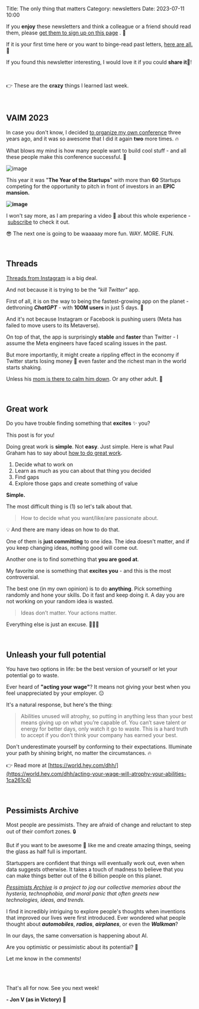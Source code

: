 Title: The only thing that matters
Category: newsletters
Date: 2023-07-11 10:00

If you **enjoy** these newsletters and think a colleague or a friend should read them, please  [get them to sign up on this page](https://jon.io/) . 📝

If it is your first time here or you want to binge-read past letters, [here are all.](https://jon.io/category/newsletters) 📰
  
If you found this newsletter interesting, I would love it if you could **share it**🔗!

<br>

👉 These are the **crazy** things I learned last week.

<br>

## VAIM 2023

In case you don't know, I decided [to organize my own conference](https://jon.io/i-organized-my-own-conference-like-gary-vee-in-30-days) three years ago, and it was so awesome that I did it again **two** more times. 🔥

What blows my mind is how many people want to build cool stuff - and all these people make this conference successful. 🙌

![image](https://sendfoxprod.b-cdn.net/media/8hdkTRc5jKmi8IVIPlpURMQMo4azVc0e8Ws1nu9I16325)  

This year it was "**The Year of the Startups**" with more than **60** Startups competing for the opportunity to pitch in front of investors in an **EPIC mansion.**

**![image](https://sendfoxprod.b-cdn.net/media/k7Opr7hnzM9XATh8HoLuJM5vpTVavTYNZcfvquIe16325)**

I won't say more, as I am preparing a video 🎥 about this whole experience - [subscribe](https://jon.io/youtube) to check it out.  

😎 The next one is going to be waaaaay more fun. WAY. MORE. FUN.

<br>

## Threads

[Threads from Instagram](https://about.instagram.com/blog/announcements/threads-instagram-text-feature) is a big deal.

And not because it is trying to be the _"kill Twitter"_ app.

First of all, it is on the way to being the fastest-growing app on the planet - dethroning **_ChatGPT_** \- with **100M users** in just 5 days. 🤯  

And it's not because Instagram or Facebook is pushing users (Meta has failed to move users to its Metaverse).

On top of that, the app is surprisingly **stable** and **faster** than Twitter - I assume the Meta engineers have faced scaling issues in the past.  

But more importantly, it might create a rippling effect in the economy if Twitter starts losing money 💸 even faster and the richest man in the world starts shaking.

Unless his [mom is there to calm him down](https://www.businessinsider.com/elon-musk-mother-model-maye-warns-against-mark-zuckerberg-fight-2023-6). Or any other adult. 🫠

<br>  

## Great work

Do you have trouble finding something that **excites** ✨ you?

This post is for you!

Doing great work is **simple**. Not **easy**. Just simple. Here is what Paul Graham has to say about [how to do great work](http://paulgraham.com/greatwork.html?fbclid=IwAR3kxIP3nh4DHqRt12uj8rzDUuQy9efRFDWp4lxreVSL7s5JcgfJKjsYSlE](http://paulgraham.com/greatwork.html?fbclid=IwAR3kxIP3nh4DHqRt12uj8rzDUuQy9efRFDWp4lxreVSL7s5JcgfJKjsYSlE)).

1. Decide what to work on
2. Learn as much as you can about that thing you decided
3. Find gaps
4. Explore those gaps and create something of value

**Simple.**  

The most difficult thing is (1) so let's talk about that.

> How to decide what you want/like/are passionate about.

💡 And there are many ideas on how to do that.  

One of them is **just committing** to one idea. The idea doesn't matter, and if you keep changing ideas, nothing good will come out.

Another one is to find something that **you are good at**.  

My favorite one is something that **excites you** - and this is the most controversial.

The best one (in my own opinion) is to do **anything**. Pick something randomly and hone your skills. Do it fast and keep doing it. A day you are not working on your random idea is wasted.

> Ideas don’t matter. Your actions matter.

Everything else is just an excuse. 💁🏻‍♂️  

<br>

## Unleash your full potential

You have two options in life: be the best version of yourself or let your potential go to waste.

Ever heard of **"acting your wage"**? It means not giving your best when you feel unappreciated by your employer. 😐

It's a natural response, but here's the thing:

> Abilities unused will atrophy, so putting in anything less than your best means giving up on what you’re capable of. You can’t save talent or energy for better days, only watch it go to waste. This is a hard truth to accept if you don’t think your company has earned your best.  

Don't underestimate yourself by conforming to their expectations. Illuminate your path by shining bright, no matter the circumstances. 🔥

👉 Read more at [https://world.hey.com/dhh/](https://world.hey.com/dhh/acting-your-wage-will-atrophy-your-abilities-1ca261c4)

<br>

## Pessimists Archive

Most people are pessimists. They are afraid of change and reluctant to step out of their comfort zones. 🔒

But if you want to be awesome 💫 like me and create amazing things, seeing the glass as half full is important.

Startuppers are confident that things will eventually work out, even when data suggests otherwise. It takes a touch of madness to believe that you can make things better out of the 6 billion people on this planet.

[_Pessimists Archive_](https://pessimistsarchive.org/) _is a project to jog our collective memories about the hysteria, technophobia, and moral panic that often greets new technologies, ideas, and trends._

I find it incredibly intriguing to explore people's thoughts when inventions that improved our lives were first introduced. Ever wondered what people thought about **_automobiles_**, **_radios_**, **_airplanes_**, or even the **_Walkman_**?
  
In our days, the same conversation is happening about AI.

Are you optimistic or pessimistic about its potential? 🤔

Let me know in the comments!

<br>
    
<br>

That's all for now. See you next week!  

**\- Jon V (as in Victory)** 🚀

  

  

  
